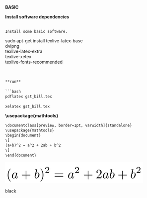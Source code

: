 
**BASIC**



**Install software dependencies**


```

Install some basic software.

```
sudo apt-get install texlive-latex-base \
dvipng \
texlive-latex-extra \
texlive-xetex \
texlive-fonts-recommended
```


**run**

```bash
pdflatex gst_bill.tex

xelatex gst_bill.tex

```



**\usepackage{mathtools}**


```
\documentclass[preview, border=1pt, varwidth]{standalone}
\usepackage{mathtools}
\begin{document}
\[
(a+b)^2 = a^2 + 2ab + b^2
\]
\end{document}
```

<img src="png/math_0.png" width="444" height="68"> <p>black</p>









